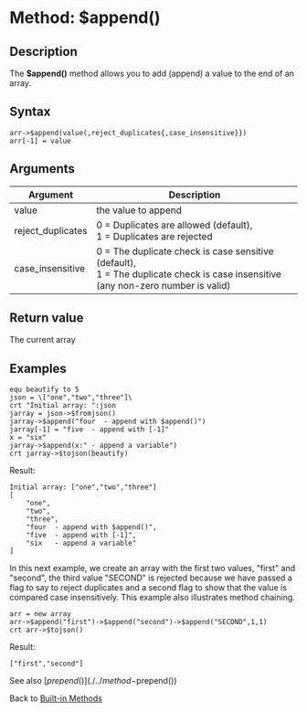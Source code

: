 # Method: $append()

<PageHeader />

## Description

The **$append()** method allows you to add (append) a value to the end of an array.

## Syntax

```
arr->$append(value(,reject_duplicates{,case_insensitive}})
arr[-1] = value
```

## Arguments

| Argument | Description |
| --- | --- |
| value | the value to append |
| reject\_duplicates | 0 = Duplicates are allowed (default),<br>  1 = Duplicates are rejected |
| case\_insensitive | 0 = The duplicate check is case sensitive (default), <br> 1 = The duplicate check is case insensitive (any non-zero number is valid) |

## Return value

The current array

## Examples

```
equ beautify to 5
json = \["one","two","three"]\
crt "Initial array: ":json
jarray = json->$fromjson()
jarray->$append("four  - append with $append()")
jarray[-1] = "five  - append with [-1]"
x = "six"
jarray->$append(x:" - append a variable")
crt jarray->$tojson(beautify)
```

Result:

```
Initial array: ["one","two","three"]
[
    "one",
    "two",
    "three",
    "four  - append with $append()",
    "five  - append with [-1]",
    "six   - append a variable"
]
```

In this next example, we create an array with the first two values, "first" and "second", the third value "SECOND" is rejected because we have passed a flag to say to reject duplicates and a second flag to show that the value is compared case insensitively. This example also illustrates method chaining.

```
arr = new array
arr->$append("first")->$append("second")->$append("SECOND",1,1)
crt arr->$tojson()
```

Result:

```
["first","second"]
```

See also [$prepend()](./../method-$prepend())

  
Back to [Built-in Methods](./../dynamic-objects-built-in-methods/README.md)  

<PageFooter />
